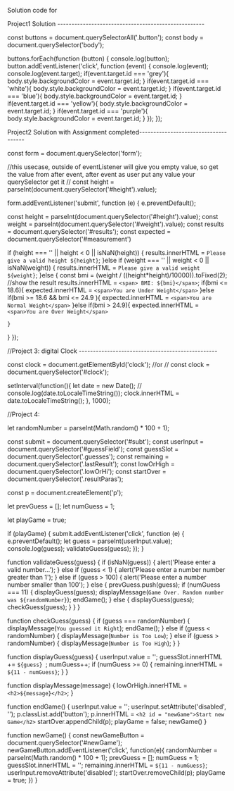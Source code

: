 Solution code for 

Project1 Solution ----------------------------------------------------

const buttons = document.querySelectorAll('.button');
const body = document.querySelector('body');

buttons.forEach(function (button) {
  console.log(button);
  button.addEventListener('click', function (event) {
    console.log(event);
    console.log(event.target);
    if(event.target.id === 'grey'){
      body.style.backgroundColor = event.target.id;
    }
    if(event.target.id === 'white'){
      body.style.backgroundColor = event.target.id;
    }
    if(event.target.id === 'blue'){
      body.style.backgroundColor = event.target.id;
    }
    if(event.target.id === 'yellow'){
      body.style.backgroundColor = event.target.id;
    }
    if(event.target.id === 'purple'){
      body.style.backgroundColor = event.target.id;
    }
  });
});

Project2 Solution with Assignment completed-------------------------------------

const form = document.querySelector('form');

//this usecase, outside of eventListener will give you empty value, so get the value from after event, after event as user put any value your querySelector get it
// const height = parseInt(document.querySelector('#height').value);

form.addEventListener('submit', function (e) {
  e.preventDefault();

  const height = parseInt(document.querySelector('#height').value);
  const weight = parseInt(document.querySelector('#weight').value);
  const results = document.querySelector('#results');
  const expected = document.querySelector('#measurement')

  if (height === '' || height < 0 || isNaN(height)) {
    results.innerHTML = `Please give a valid height ${height}`;
  }else if (weight === '' || weight < 0 || isNaN(weight)) {
    results.innerHTML = `Please give a valid weight ${weight}`;
  }else {
    const bmi = (weight / ((height*height)/10000)).toFixed(2);
    //show the result
    results.innerHTML = `<span> BMI: ${bmi}</span>`;
    if(bmi <= 18.6){
      expected.innerHTML = `<span>You are Under Weight</span>`
    }else if(bmi >= 18.6 && bmi <= 24.9 ){
      expected.innerHTML = `<span>You are Normal Weight</span>`
    }else if(bmi > 24.9){
      expected.innerHTML = `<span>You are Over Weight</span>`

    }
  }
});


//Project 3: digital Clock -------------------------------------------------

const clock = document.getElementById('clock');
//or
// const clock = document.querySelector('#clock');


setInterval(function(){
  let date = new Date();
// console.log(date.toLocaleTimeString());
  clock.innerHTML = date.toLocaleTimeString();
}, 1000);

//Project 4: 

let randomNumber = parseInt(Math.random() * 100 + 1);

const submit = document.querySelector('#subt');
const userInput = document.querySelector('#guessField');
const guessSlot = document.querySelector('.guesses');
const remaining = document.querySelector('.lastResult');
const lowOrHigh = document.querySelector('.lowOrHi');
const startOver = document.querySelector('.resultParas');

const p = document.createElement('p');

let prevGuess = [];
let numGuess = 1;

let playGame = true;

if (playGame) {
  submit.addEventListener('click', function (e) {
    e.preventDefault();
    let guess = parseInt(userInput.value);
    console.log(guess);
    validateGuess(guess);
  });
}

function validateGuess(guess) {
  if (isNaN(guess)) {
    alert('Please enter a valid number...');
  } else if (guess < 1) {
    alert('Please enter a number number greater than 1');
  } else if (guess > 100) {
    alert('Please enter a number number smaller than 100');
  } else {
    prevGuess.push(guess);
    if (numGuess === 11) {
      displayGuess(guess);
      displayMessage(`Game Over. Random number was ${randomNumber}`);
      endGame();
    } else {
      displayGuess(guess);
      checkGuess(guess);
    }
  }
}

function checkGuess(guess) {
  if (guess === randomNumber) {
    displayMessage(`You guessed it Right`);
    endGame();
  } else if (guess < randomNumber) {
    displayMessage(`Number is Too Low`);
  } else if (guess > randomNumber) {
    displayMessage(`Number is Too High`);
  }
}

function displayGuess(guess) {
  userInput.value = '';
  guessSlot.innerHTML += `${guess} `;
  numGuess++;
  if (numGuess >= 0) {
    remaining.innerHTML = `${11 - numGuess}`;
  }
}

function displayMessage(message) {
  lowOrHigh.innerHTML = `<h2>${message}</h2>`;
}

function endGame() {
  userInput.value = '';
  userInput.setAttribute('disabled', '');
  p.classList.add('button');
  p.innerHTML = `<h2 id = "newGame">Start new Game</h2>`
  startOver.appendChild(p);
  playGame = false;
  newGame()
}

function newGame() {
  const newGameButton = document.querySelector('#newGame');
  newGameButton.addEventListener('click', function(e){
    randomNumber = parseInt(Math.random() * 100 + 1);
    prevGuess = [];
    numGuess = 1;
    guessSlot.innerHTML = '';
    remaining.innerHTML = `${11 - numGuess}`;
    userInput.removeAttribute('disabled');
    startOver.removeChild(p);
    playGame = true;
  })
}
